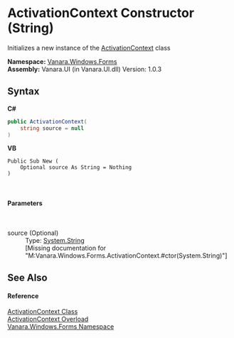 # ActivationContext Constructor (String)
 

Initializes a new instance of the <a href="784f8933-e406-a945-ea30-c365bdd91dd9">ActivationContext</a> class

**Namespace:**&nbsp;<a href="c580cf52-4028-70db-28d0-f9b1abc03861">Vanara.Windows.Forms</a><br />**Assembly:**&nbsp;Vanara.UI (in Vanara.UI.dll) Version: 1.0.3

## Syntax

**C#**<br />
``` C#
public ActivationContext(
	string source = null
)
```

**VB**<br />
``` VB
Public Sub New ( 
	Optional source As String = Nothing
)
```

<br />

#### Parameters
&nbsp;<dl><dt>source (Optional)</dt><dd>Type: <a href="http://msdn2.microsoft.com/en-us/library/s1wwdcbf" target="_blank">System.String</a><br />\[Missing <param name="source"/> documentation for "M:Vanara.Windows.Forms.ActivationContext.#ctor(System.String)"\]</dd></dl>

## See Also


#### Reference
<a href="784f8933-e406-a945-ea30-c365bdd91dd9">ActivationContext Class</a><br /><a href="9c0264d1-9efb-dde2-4a3c-1f0d70d2059f">ActivationContext Overload</a><br /><a href="c580cf52-4028-70db-28d0-f9b1abc03861">Vanara.Windows.Forms Namespace</a><br />